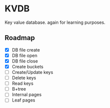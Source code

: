 # KVDB

Key value database. again for learning purposes.


## Roadmap

- [x] DB file create
- [x] DB file open
- [x] DB file close
- [x] Create buckets
- [ ] Create/Update keys
- [ ] Delete keys
- [ ] Read keys
- [ ] B+tree
- [ ] Internal pages
- [ ] Leaf pages

